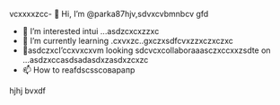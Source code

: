 vcxxxxzcc- 👋 Hi, I’m @parka87hjv,sdvxcvbmnbcv gfd
- 👀 I’m interested intui ...asdzcxcxzzxc
- 🌱 I’m currently learning .cxvxzc..gxczxsdfcvxzzxczxczxc
- 💞️asdczxcI’ccxvxcxvm looking sdcvcxcollaboraaasczxccxxzsdte on ...asdzxccasdsadasdxzasdxzcxzc
- 📫 How to reafdscsscоварапр
<!---asdxsavxcgbfasdfasdfлроиasddgfhdgfh
parka87/parсмиka87 is a ✨x speciasal ✨ repository because n,mghjfhits `README.md` (this file) appears on your GitHub profile.
You can click thedxcvbas Preview link toсми take a look at your cавпмсчсчhanges.dfg
--->
hjhj
bvxdf
